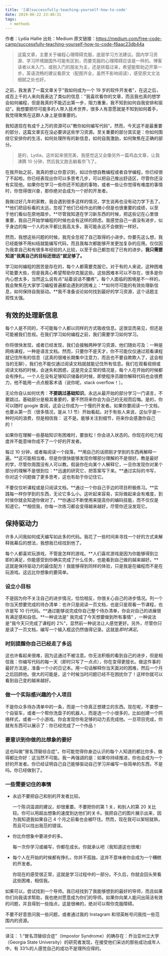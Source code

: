 ```yaml
---
title: '[译]successfully-teaching-yourself-how-to-code'
date: 2019-06-22 23:40:31
tags:
  - methods
---
```


作者：Lydia Hallie
出处：Medium
原文链接：https://medium.com/free-code-camp/successfully-teaching-yourself-how-to-code-f6aac23db44a

> 这篇文章，主要关于编程心理障碍克服，底层学习方法建议。国内学习资源、学习环境跟国外可能有区别，而要克服的心理障碍应该是一样的。博客读者以未入门、或刚入门的朋友为主，还是转载过来，希望能帮助迈开第一步。英语流畅的建议看原文（配图齐全，虽然不影响阅读），感受原文文法细腻之处也好。

之前，我发表了一篇文章关于"我如何成为一个 19 岁的软件开发者"，在这之后，成百上千的人来向我表达了类似的信息："我喜欢看你的文章，而且我也真的想学会如何编程，但是我真的不能迈出第一步，阻力重重，我不知到如何自我安排和驱动"。我想要把尽可能多的人带入技术世界，很多人有意愿就是不知到如何着手，我觉得聚焦在这群人身上是很重要的。

我知道现在有成千上万的资源可以"教你如何编写代码"。然而，今天这不是最重要的部分，这篇文章实在没必要讲这些学习资源。至关重要的部分其实是：你如何围绕它安排你的生活，如何处理所有的新信息，如何自我激励，如何聚焦在正确的部分。

> 是的，Lydia，这听起来很完美，我感觉这又会像另外一篇鸡血文章，让我沸腾 10 分钟，然后我又跑去躺看奈飞了。

在我开始之前，我真的想让你意识到，如过你想自教编程或者自学编程，你已经很了不起啦。你已经表现出你可以多思考几步，可以把自己推出舒适区，尽管你还没有实现他。如果你在学习一些你还不知道的事物，或者一些让你觉得有难度的事情时，你觉得很兴奋，那你绝对会成为一个好的开发者。

我做过好几年的家教，我会遇到很多这样的情况，学生说再也没有动力学下去了。**他们把目标看的太远，忽视了他们已经作出的微小但是也很重要的成绩，以至于他们看似在原地踏步。**尽管我知道在学习新东西的时候，把这些记在心里很重要，我自己开始学编程的时候也会有这样的顾虑。我感觉自己一直没有进步，似乎身边的每一个人的水平都比我高太多，我可能永远不会做到一样好。

然而，我想这些问题的时候，我完全忽视了自己取得的小进步。你要先这么想，我已经能够不用纠结就能编写代码，而且我每次都能够开发更加复杂的应用。仅仅因为我拿自己和有很多年经验的人比较，以至于自己都忽视了已有的进步。**我只需要知道"我离自己的目标还很远"就足够了。**

学习如何编程的困苦是存在的，每个人都需要克服它。对于有的人来说，这种困难可能要大些，但是我真心希望帮助你克服这些。这些困难本可以不存在，很多是你内心想太多，当然这么说有点"站着说话不腰疼"。每个人面临的困境是不一样的，我会聚焦在大家学习编程普遍都会遇到的困难上：**如何尽可能的有效处理新信息，如何保持自我驱动。**我不准备谈论如何找到最好的学习资源，这个话题主观性太强。

## 有效的处理新信息

每个人是不同的，不可能每个人都以同样的方式吸收信息。这很显而易见，但还是可能被我们忽视。在我们学习如何编程之前，我们需要学习如何学习。

你将很快发现，或者已经发现，我们会接触两种学习资源，他们随处可及：一种是网络课程，一种是语言文档。然而，只要你不是天才，你不可能仅仅通过观看课程就记住所有的信息（这真的很难长期集中注意力，而且也不要自欺欺人了，这会相当的无聊），我们也不能仅通过阅读文档就就能记住所有信息。我们在观看视频或阅读文档的时候，会迷失和困惑，这是完全正常的情况是，每个人在开始的时候都会有挣扎。一个人在没有足够知识储备的时候，即使程序员跟你解释代码也会很费力，他不能用一点点极客术语（说你呢，stack overflow！）。

无论你自认如何优秀：**不要跳过基础知识**。永远从最开始的部分学习一门语言，不要跳过。基础部分是极其重要的，要不然将来你会为自己的无视而后悔。是的，你可以随时 google 查阅，这会让你成为一个慢的开发者。如果你要阅读一个文档，也要从第一页（很多情况，是从 1.1 节）开始看起。对于有些人来说，这似乎是一种时间的浪费，但是相信我： 这不是。能够关注到细节，将来你会感激你自己的！

如果你在理解一些基础知识有困难时，要放松！你会进入状态的。你现在的吃力程度并不能意味你成不了一个好的开发者。

每过 10 分钟，或者每阅读一个段落，**用自己的话把刚才学到的东西再解释一遍。**这可能相当难，但是你很快能够发现你哪部分理解的不是很好。教是最好的学，尽管你周围没有人可以教。假装你在向某个人解释它，一旦你发现你对某个部分的理解不是很到位：**迅速的研究它，把答案写下来。**通过实际的书写，你对这个问题做了更多思考，这也有助于你记住它。

不要仅仅听课程或是只阅读文档，**通过一个你自己手边的项目积极练习。**实践每一样你学到的东西，无论它多么小。这听起来容易，实际做起来会有难度，到时侯你就会知道你做对了。**你通过不断使用来提高你的编码技能，而不仅仅是知道它。**相信我，你每一次练习都会变得越来越好，尽管你还没发现它。

## 保持驱动力

许多人问我如何成天编写如此多的代码。我花了一些时间来寻找一个好的方式来解释我幕后的想法，我想我已经找到他了。

每个人都喜欢玩游戏，不管是怎样的游戏。**人们喜欢游戏是因为你能够得到立即的满足，你能感受到你确实完成了什么任务，也能看到自己做的越来越好。**这就是保持驱动力的最佳配方！我能够得到同样的体验，只是我是在编程而不是在玩游戏。这远比你想象的要简单。

### 设立小目标

不是因为你不关注自己的进步情况，恰恰相反，你很关心自己的进步情况。列一个你当天想要完成的待办清单：也许只是阅读一页文档，也是只是观看一节课程，也许是写 10 行代码。**通过能够说完成你自己整个待办清单，你会对自己的进展很有满足感和自信。**一种说法是" 我完成了今天想要做到所有事情" ，一种说法是"我今天只完成了课程的 2%"，显然前一种说法让人感觉更好。另外，尽管你只是读了一页文档，编写一个输入框这仍然值得记录。这就是*即时满足*。

### 时刻提醒你自己已经走了多远

这也许看起来很难，因为这通过不被注意。你无法积极的看到自己的进步，但是相信我：你编写代码的每一天（即时只写了一点点），你在变得更擅长。做这件事的最好方法是，准备一个小的日记本。用一句话解释你当天面对的困难，然后一个月之后回顾他。很大的可能是，这个时候当时问题已经不在困扰你了！这样你就可以看到自己变的越来越好。

### 做一个实际感兴趣的个人项目

不是你众多待办清单中的一条，而是一个你真正想建立的东西。现在呢，不要想一个自驱车，或者一个帮你洗盘子的机器人，而是选一个小很多的，比如创建一个网络样式，或者一个小游戏。你会发现你有足够的动力去完成他。一旦项目完成，你就有东西可以展示了：你已经完成了一个作品！

### 要意识到你做的比想象的要好

这也叫做"冒名顶替综合症"。你可能觉得你身边认识的每个人知道的都比你多，做得都比你好：这当然不可能。我一再强调的是：如果你持续推进，你也会成为一个好的开发者。你已经证明自己自己能够驱动自己学习并编写一些简单的东西，不是吗。你已经做到了。

### 一些需要记住的事情

- 永远不要把自己和别的开发者比较。

  一个陈词滥调的建议，却很重要。不要把你的第 1 关，和别人的第 20 关比较。你可以用超出想象的速度到达他们的关卡。我把自己的图片展示出来，因为我知道我如果自己 4 个月之前看也会被吓住。然而，现在我可以架轻就熟，而且可以找出我范的错误。

- 你比你想象中要进步的多。

  每一次你学习或编写，你都在成长。你就承认吧（我知道这也很难）

- 每个人在开始的时候都有挣扎，你并不孤独，这并不意味者你会成为一个糟糕的开发者。

  你现在的感受很正常，这就是学习过程中的一部分。不久后，你就会回头笑看这些困难，相信我。

如果可以，尝试找到一个导师。我已经找到了我能够想到的最好的导师，而且如果你们向我请求帮助，我也绝对愿意成为你们的导师。如果你向某人能问出简洁有效的问题，并且得到一些指点，这是很棒的，绝对可以帮你克服障碍。

不要不好意思问我一些问题，或者通过我的 Instagram 和领英帐号问我找一些范围内的资源。

---

译注：
1.“冒名顶替综合症”（Impostor Syndrome）的确存在：乔治亚州立大学（Georgia State University）的研究者发现，在接受他们采访的那些成功成年人中，有 33%的人感觉自己的成功不是理所应得的。

